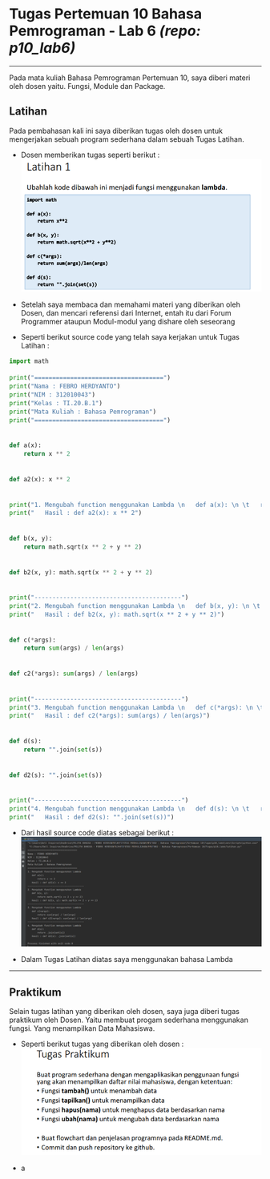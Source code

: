 # Tugas Pertemuan 10 Bahasa Pemrograman - Lab 6 *(repo: p10_lab6)*

<hr>


Pada mata kuliah Bahasa Pemrograman Pertemuan 10, saya diberi materi oleh dosen yaitu. Fungsi, Module dan Package.<br>

## Latihan

Pada pembahasan kali ini saya diberikan tugas oleh dosen untuk mengerjakan sebuah program sederhana dalam sebuah Tugas Latihan.

* Dosen memberikan tugas seperti berikut :<br>
![Soal Latihan Lab 6](pict/soal-latihan.PNG) <br>

* Setelah saya membaca dan memahami materi yang diberikan oleh Dosen, dan mencari referensi dari Internet, entah itu dari Forum Programmer ataupun Modul-modul yang dishare oleh seseorang<br>

* Seperti berikut source code yang telah saya kerjakan untuk Tugas Latihan :<br>
``` python
import math

print("====================================")
print("Nama : FEBRO HERDYANTO")
print("NIM : 312010043")
print("Kelas : TI.20.B.1")
print("Mata Kuliah : Bahasa Pemrograman")
print("====================================")


def a(x):
    return x ** 2


def a2(x): x ** 2


print("1. Mengubah function menggunakan Lambda \n   def a(x): \n \t   return x ** 2")
print("   Hasil : def a2(x): x ** 2")


def b(x, y):
    return math.sqrt(x ** 2 + y ** 2)


def b2(x, y): math.sqrt(x ** 2 + y ** 2)


print("-----------------------------------------")
print("2. Mengubah function menggunakan Lambda \n   def b(x, y): \n \t   return math.sqrt(x ** 2 + y ** 2)")
print("   Hasil : def b2(x, y): math.sqrt(x ** 2 + y ** 2)")


def c(*args):
    return sum(args) / len(args)


def c2(*args): sum(args) / len(args)


print("-----------------------------------------")
print("3. Mengubah function menggunakan Lambda \n   def c(*args): \n \t   return sum(args) / len(args)")
print("   Hasil : def c2(*args): sum(args) / len(args)")


def d(s):
    return "".join(set(s))


def d2(s): "".join(set(s))


print("-----------------------------------------")
print("4. Mengubah function menggunakan Lambda \n   def d(s): \n \t   return "".join(set(s))")
print("   Hasil : def d2(s): "".join(set(s))")
```

* Dari hasil source code diatas sebagai berikut :<br>
![Hasil Soal Latihan](pict/hasil-latihan.PNG)

* Dalam Tugas Latihan diatas saya menggunakan bahasa Lambda

<hr>

## Praktikum

Selain tugas latihan yang diberikan oleh dosen, saya juga diberi tugas praktikum oleh Dosen. Yaitu membuat progam sederhana menggunakan fungsi. Yang menampilkan Data Mahasiswa. <br>

* Seperti berikut tugas yang diberikan oleh dosen :<br>
![Tugas Praktikum Lab 6](pict/soal-praktikum.PNG)<br>

* a